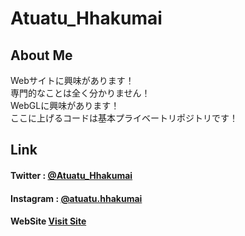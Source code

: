 # Atuatu_Hhakumai  

## About Me
Webサイトに興味があります！   
専門的なことは全く分かりません！  
WebGLに興味があります！  
ここに上げるコードは基本プライベートリポジトリです！

## Link  
#### Twitter : <a href="https://x.com/Atuatu_Hhakumai" target="_blank">@Atuatu_Hhakumai</a>
#### Instagram : <a href="https://www.instagram.com/atuatu.hhakumai/" target="_blank">@atuatu.hhakumai</a>
#### WebSite <a href="https://Atuatu-Hhakumai.github.io" target="_blank">Visit Site</a>
